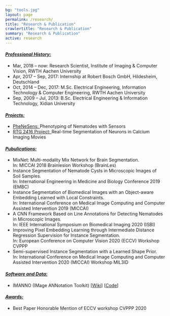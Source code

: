 ```yaml
---
bg: "tools.jpg"
layout: page
permalink: /research/
title: "Research & Publication"
crawlertitle: "Research & Publication"
summary: "Research & Publication"
active: research
---
```

<h4><i><u>Professional History:</u></i></h4>
<ul>
  <li><a class='pub_title'>Mar, 2018 – now: </a> Research Scientist, Institute of Imaging & Computer Vision, RWTH Aachen University</li>
  <li><a class='pub_title'>Apr, 2017 – Sep, 2017: </a> Internship at Robert Bosch GmbH, Hildesheim, Deutschland</li>
  <li><a class='pub_title'>Oct, 2014 – Dec, 2017: </a> M.Sc. Electrical Engineering, Information Technology & Computer Engineering, RWTH Aachen University</li>
  <li><a class='pub_title'>Sep, 2009 – Jul, 2013: </a> B.Sc. Electrical Engineering & Information Technology, Xidian University</li>
</ul>

<h4><i><u>Projects:</u></i></h4>
<ul>
  <li><a class='pub_title', href='https://www.lemnatec.com/phenesens-phaenotypisierung-von-nematoden-mit-sensoren/'>PheNeSens: </a> Phenotyping of Nematodes with Sensors</li>
  <li><a class='pub_title', href='https://www.rtg2416.rwth-aachen.de/'>RTG 2416 Project: </a> Real-time Segmentation of Neurons in Calcium Imaging Movies </li>
</ul>

<h4><i><u>Pubulications:</u></i></h4>
<ul>
  <li><a class='pub_title'>MixNet: Multi-modality Mix Network for Brain Segmentation.</a> <br>In: MICCAI 2018 Brainlesion Workshop (BrainLes)</li>
  <li><a class='pub_title'>Instance Segmentation of Nematode Cysts in Microscopic Images of Soil Samples.</a> <br>In: International Engineering in Medicine and Biology Conference 2019 (EMBC)</li>
  <li><a class='pub_title'>Instance Segmentation of Biomedical Images with an Object-aware Embedding Learned with Local Constraints.</a> <br>In: International Conference on Medical Image Computing and Computer Assisted Intervention 2019 (MICCAI)</li>
  <li><a class='pub_title'>A CNN Framework Based on Line Annotations for Detecting Nematodes in Microscopic Images.</a> <br>In: IEEE International Symposium on Biomedical Imaging 2020 (ISBI)  </li>
  <li><a class='pub_title'>Improving Pixel Embedding Learning through Intermediate Distance Regression Supervision for Instance Segmentation.</a> <br>In: European Conference on Computer Vision 2020 (ECCV) Workshop CVPPP  </li>
  <li><a class='pub_title'>Semi-supervised Instance Segmentation with a Learned Shape Prior.</a> <br>In: International Conference on Medical Image Computing and Computer Assisted Intervention 2020 (MICCAI) Workshop MIL3ID</li>
</ul>

<h4><i><u>Software and Data:</u></i></h4>
<ul>
  <li><a class='pub_title'>IMANNO (IMage ANNotation Toolkit) </a> [<a href='https://github.com/looooongChen/IMANNO/wiki'><u>Wiki</u></a>] [<a href='https://github.com/looooongChen/IMANNO'><u>Code</u></a>] </li>
</ul>

<h4><i><u>Awards:</u></i></h4>
<ul>
  <li class='pub_title'>Best Paper Honorable Mention of ECCV workshop CVPPP 2020 </li>
</ul>